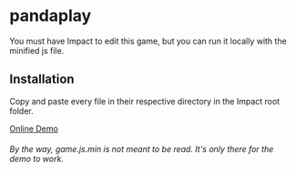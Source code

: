pandaplay
=========

You must have Impact to edit this game, but you can run it locally with the minified js file.

Installation
------------

Copy and paste every file in their respective directory in the Impact root folder.

[Online Demo][1]

###### By the way, game.js.min is not meant to be read. It's only there for the demo to work.

[1]: http://hery.github.com/pandaplay/index_min.html

